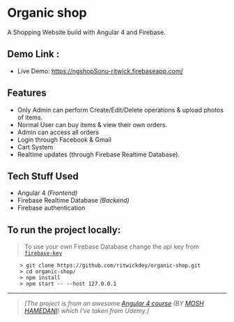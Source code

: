 # Organic shop

A Shopping Website build with Angular 4 and Firebase.


## Demo Link :

- Live Demo: https://ngshopSonu-ritwick.firebaseapp.com/ 


## Features

- Only Admin can perform Create/Edit/Delete operations & upload photos of items.
- Normal User can buy items & view their own orders.
- Admin can access all orders
- Login through Facebook & Gmail
- Cart System
- Realtime updates (through Firebase Realtime Database).

## Tech Stuff Used

- Angular 4 *(Frontend)*
- Firebase Realtime Database *(Backend)*
- Firebase authentication


## To run the project locally:
> To use your own Firebase Database change the api key from [`firebase-key`](./src/private/firebase-key.ts)

```
    > git clone https://github.com/ritwickdey/organic-shop.git
    > cd organic-shop/
    > npm install
    > npm start -- --host 127.0.0.1

```

----------


> *[The project is from an awesome [Angular 4 course](https://www.udemy.com/the-complete-angular-master-class/) (BY [MOSH HAMEDANI](https://github.com/mosh-hamedani)) which I've taken from Udemy.]*



